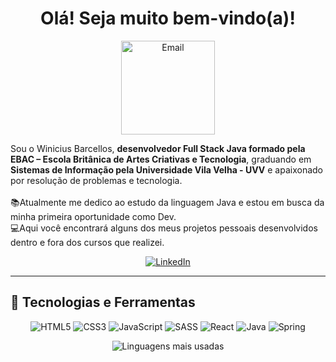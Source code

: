 <h1 align="center">Olá! Seja muito bem-vindo(a)!</h1>
<p align="center"> 
  <img src="https://media1.tenor.com/m/hLmu_FG_4LwAAAAC/yes-wink.gif" alt="Email" height="150">
</p>
<p>
  Sou o Winicius Barcellos, <strong>desenvolvedor Full Stack Java formado pela EBAC – Escola Britânica de Artes Criativas e Tecnologia</strong>,
  graduando em <strong>Sistemas de Informação pela Universidade Vila Velha - UVV</strong> e apaixonado por resolução de problemas e tecnologia.
  <br>
  <br>
  📚Atualmente me dedico ao estudo da linguagem Java e estou em busca da minha primeira oportunidade como Dev.
  <br>
  💻Aqui você encontrará alguns dos meus projetos pessoais desenvolvidos dentro e fora dos cursos que realizei.
</p>

<p align="center">
   <a href="https://www.linkedin.com/in/wbarcellosn" target="_blank">
    <img src="https://img.shields.io/badge/Meu%20LinkedIn-0077B5?style=for-the-badge&logo=linkedin&logoColor=white" alt="LinkedIn">
  </a>

</p>

---
## 🚀 Tecnologias e Ferramentas

<p align="center">
  <img src="https://img.shields.io/badge/HTML5-E34F26?style=for-the-badge&logo=html5&logoColor=white" alt="HTML5">
  <img src="https://img.shields.io/badge/CSS3-1572B6?style=for-the-badge&logo=css3&logoColor=white" alt="CSS3">
  <img src="https://img.shields.io/badge/JavaScript-F7DF1E?style=for-the-badge&logo=javascript&logoColor=black" alt="JavaScript">
  <img src="https://img.shields.io/badge/SASS-CC6699?style=for-the-badge&logo=sass&logoColor=white" alt="SASS">
  <img src="https://img.shields.io/badge/React-61DAFB?style=for-the-badge&logo=react&logoColor=black" alt="React">
  <img src="https://img.shields.io/badge/Java-007396?style=for-the-badge&logo=java&logoColor=white" alt="Java">
  <img src="https://img.shields.io/badge/Spring-6DB33F?style=for-the-badge&logo=spring&logoColor=white" alt="Spring">
</p>

<p align="center">
  <img src="https://github-readme-stats.vercel.app/api/top-langs/?username=wbarcellosn&layout=compact&theme=radical" alt="Linguagens mais usadas">
</p>

